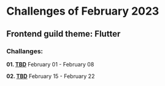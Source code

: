 # Challenges of February 2023
## Frontend guild theme: Flutter

### Challanges:
**01. [TBD](/)**
February 01 - February 08

**02. [TBD](/)**
February 15 - February 22
